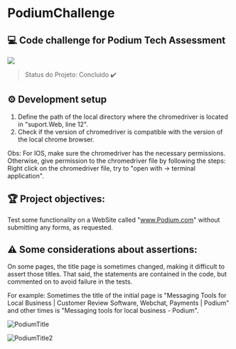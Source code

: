 # PodiumChallenge

## :computer: Code challenge for Podium Tech Assessment 

<img src="https://img.shields.io/static/v1?label=Java&message=Selenium&color=blue&style=for-the-badge&logo=java"/>

> Status do Projeto: Concluido :heavy_check_mark:

## :gear: Development setup

1) Define the path of the local directory where the chromedriver is located in "suport.Web, line 12". 
2) Check if the version of chromedriver is compatible with the version of the local chrome browser.

Obs: For IOS, make sure the chromedriver has the necessary permissions. Otherwise, give permission to the chromedriver file by following the steps: 
Right click on the chromedriver file, try to "open with -> terminal application".

## :trophy: Project objectives:

Test some functionality on a WebSite called "www.Podium.com" without submitting any forms, as requested.


## :warning: Some considerations about assertions:

On some pages, the title page is sometimes changed, making it difficult to assert those titles.
That said, the statements are contained in the code, but commented on to avoid failure in the tests.

For example: 
Sometimes the title of the initial page is "Messaging Tools for Local Business | Customer Review Software, Webchat, Payments | Podium" and other times is "Messaging tools for local business - Podium".

![PodiumTitle](https://user-images.githubusercontent.com/56842956/110227127-cf891980-7ed3-11eb-88a4-e0aaf2452e06.png)

![PodiumTitle2](https://user-images.githubusercontent.com/56842956/110227132-d1eb7380-7ed3-11eb-9e43-56b2b92818b6.png)



